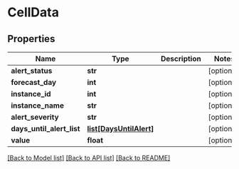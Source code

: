 # CellData

## Properties
Name | Type | Description | Notes
------------ | ------------- | ------------- | -------------
**alert_status** | **str** |  | [optional] 
**forecast_day** | **int** |  | [optional] 
**instance_id** | **int** |  | [optional] 
**instance_name** | **str** |  | [optional] 
**alert_severity** | **str** |  | [optional] 
**days_until_alert_list** | [**list[DaysUntilAlert]**](DaysUntilAlert.md) |  | [optional] 
**value** | **float** |  | [optional] 

[[Back to Model list]](../README.md#documentation-for-models) [[Back to API list]](../README.md#documentation-for-api-endpoints) [[Back to README]](../README.md)


